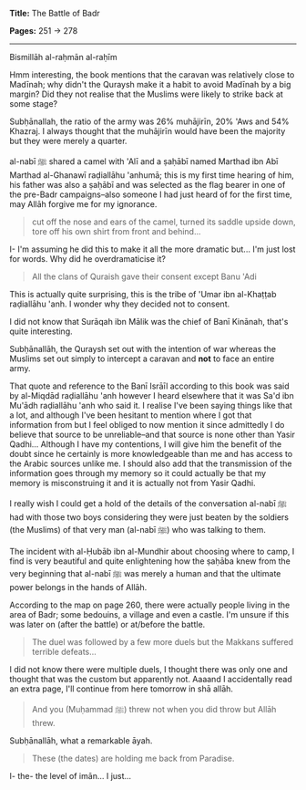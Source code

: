 **Title:** The Battle of Badr

**Pages:** 251 -> 278

---

Bismillāh al-raḥmān al-raḥīm

Hmm interesting, the book mentions that the caravan was relatively close to Madīnah; why didn't the Quraysh make it a habit to avoid Madīnah by a big margin? Did they not realise that the Muslims were likely to strike back at some stage?

Subḥānallah, the ratio of the army was 26% muhājirīn, 20% 'Aws and 54% Khazraj. I always thought that the muhājirīn would have been the majority but they were merely a quarter.

al-nabī ﷺ shared a camel with 'Alī and a ṣaḥābī named Marthad ibn Abī Marthad al-Ghanawī raḍiallāhu 'anhumā; this is my first time hearing of him, his father was also a ṣaḥābī and was selected as the flag bearer in one of the pre-Badr campaigns–also someone I had just heard of for the first time, may Allāh forgive me for my ignorance.

> cut off the nose and ears of the camel, turned its saddle upside down, tore off his own shirt from front and behind...

I- I'm assuming he did this to make it all the more dramatic but... I'm just lost for words. Why did he overdramaticise it?

> All the clans of Quraish gave their consent except Banu 'Adi

This is actually quite surprising, this is the tribe of 'Umar ibn al-Khaṭṭab raḍiallāhu 'anh. I wonder why they decided not to consent.

I did not know that Surāqah ibn Mālik was the chief of Banī Kinānah, that's quite interesting.

Subḥānallāh, the Quraysh set out with the intention of war whereas the Muslims set out simply to intercept a caravan and **not** to face an entire army.

That quote and reference to the Banī Isrāīl according to this book was said by al-Miqdād raḍiallāhu 'anh however I heard elsewhere that it was Sa'd ibn Mu'ādh raḍiallāhu 'anh who said it. I realise I've been saying things like that a lot, and although I've been hesitant to mention where I got that information from but I feel obliged to now mention it since admittedly I do believe that source to be unreliable–and that source is none other than Yasir Qadhi... Although I have my contentions, I will give him the benefit of the doubt since he certainly is more knowledgeable than me and has access to the Arabic sources unlike me. I should also add that the transmission of the information goes through my memory so it could actually be that my memory is misconstruing it and it is actually not from Yasir Qadhi.

I really wish I could get a hold of the details of the conversation al-nabī ﷺ had with those two boys considering they were just beaten by the soldiers (the Muslims) of that very man (al-nabī ﷺ) who was talking to them.

The incident with al-Ḥubāb ibn al-Mundhir about choosing where to camp, I find is very beautiful and quite enlightening how the ṣaḥāba knew from the very beginning that al-nabī ﷺ was merely a human and that the ultimate power belongs in the hands of Allāh.

According to the map on page 260, there were actually people living in the area of Badr; some bedouins, a village and even a castle. I'm unsure if this was later on (after the battle) or at/before the battle.

> The duel was followed by a few more duels but the Makkans suffered terrible defeats...

I did not know there were multiple duels, I thought there was only one and thought that was the custom but apparently not. Aaaand I accidentally read an extra page, I'll continue from here tomorrow in shā allāh.

> And you (Muḥammad ﷺ) threw not when you did throw but Allāh threw.

Subḥānallāh, what a remarkable āyah.

> These (the dates) are holding me back from Paradise.

I- the- the level of imān... I just...

